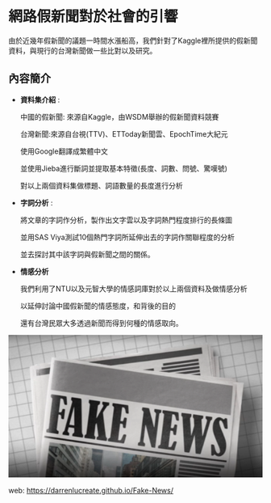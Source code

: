 # 網路假新聞對於社會的引響
  由於近幾年假新聞的議題一時間水漲船高，我們針對了Kaggle裡所提供的假新聞資料，與現行的台灣新聞做一些比對以及研究。
  
  ## 內容簡介
  
  - **資料集介紹** :
  
    中國的假新聞: 來源自Kaggle，由WSDM舉辦的假新聞資料競賽
    
    台灣新聞:來源自台視(TTV)、ETToday新聞雲、EpochTime大紀元
    
    使用Google翻譯成繁體中文
    
    並使用Jieba進行斷詞並提取基本特徵(長度、詞數、問號、驚嘆號)
    
    對以上兩個資料集做標題、詞語數量的長度進行分析
    
  - **字詞分析** :
  
    將文章的字詞作分析，製作出文字雲以及字詞熱門程度排行的長條圖
    
    並用SAS Viya測試10個熱門字詞所延伸出去的字詞作關聯程度的分析
    
    並去探討其中該字詞與假新聞之間的關係。
    
  - **情感分析**
    
    我們利用了NTU以及元智大學的情感詞庫對於以上兩個資料及做情感分析
    
    以延伸討論中國假新聞的情感態度，和背後的目的
    
    還有台灣民眾大多透過新聞而得到何種的情感取向。
    

![](img/Fake_News_IMG.png)

web: https://darrenlucreate.github.io/Fake-News/
